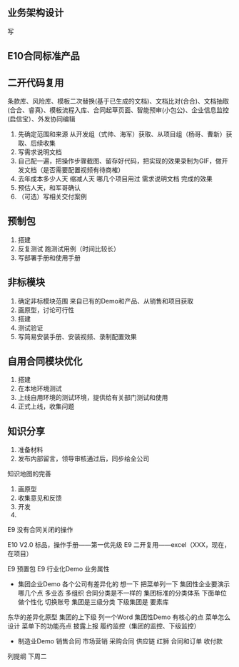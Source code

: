 ## 业务架构设计
写

## E10合同标准产品



## 二开代码复用
条款库、风险库、模板二次替换(基于已生成的文档)、文档比对(合合)、文档抽取(合合、睿真)、模板流程入库、合同起草页面、智能预审(小包公)、企业信息监控(启信宝）、外发协同编辑

1. 先确定范围和来源 从开发组（式帅、海军）获取、从项目组（杨哥、曹新）获取、后续收集
2. 写需求说明文档
3. 自己配一遍，把操作步骤截图、留存好代码，把实现的效果录制为GIF，做开发文档（是否需要配置视频有待商榷）
4. 去年成本多少人天 缩减人天 哪几个项目用过 需求说明文档 完成的效果 
5. 预估人天，和军哥确认
6. （可选）写相关交付案例

## 预制包

1. 搭建
2. 反复测试 跑测试用例（时间比较长）
3. 写部署手册和使用手册

## 非标模块
1. 确定非标模块范围 来自已有的Demo和产品、从销售和项目获取
2. 画原型，讨论可行性
3. 搭建
4. 测试验证
5. 写简易安装手册、安装视频、录制配置效果

## 自用合同模块优化
1. 搭建
2. 在本地环境测试
3. 上线自用环境的测试环境，提供给有关部门测试和使用
4. 正式上线，收集问题


## 知识分享
1. 准备材料
2. 发布内部留言，领导审核通过后，同步给全公司



知识地图的完善
1. 画原型
2. 收集意见和反馈
3. 开发
4. 

E9 没有合同关闭的操作

E10 V2.0 标品，操作手册——第一优先级
E9 二开复用——excel（XXX，现在，在项目）

E9 预置包
E9 行业化Demo 
业务属性
- 集团企业Demo 
各个公司有差异化的 想一下 把菜单列一下 集团性企业要演示哪几个点 多业态 多组织 合同分类是不一样的 集团标准的分类体系 下面单位做个性化 切换账号 集团是三级分类 下级集团是 要素库 

东华的差异化原型
集团的上下级 列一个Word 集团性Demo 有核心的点 菜单怎么设计 菜单下的功能亮点 披露上报
履约监控（集团的监控、下级监控）


- 制造业Demo
销售合同 市场营销
采购合同 供应链
红狮 合同和订单 收付款

列提纲 下周二